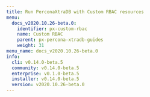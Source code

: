 ```yaml
---
title: Run PerconaXtraDB with Custom RBAC resources
menu:
  docs_v2020.10.26-beta.0:
    identifier: px-custom-rbac
    name: Custom RBAC
    parent: px-percona-xtradb-guides
    weight: 31
menu_name: docs_v2020.10.26-beta.0
info:
  cli: v0.14.0-beta.5
  community: v0.14.0-beta.5
  enterprise: v0.1.0-beta.5
  installer: v0.14.0-beta.5
  version: v2020.10.26-beta.0
---
```


